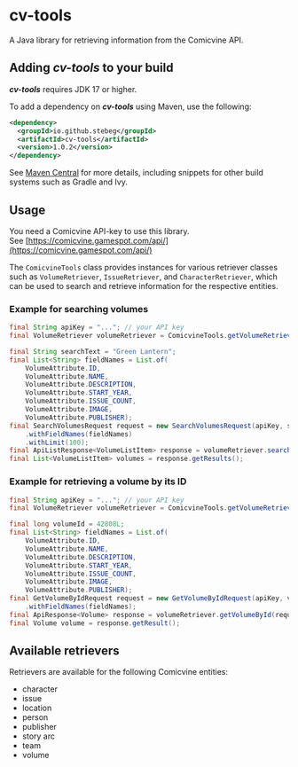 # cv-tools
A Java library for retrieving information from the Comicvine API.

## Adding ***cv-tools*** to your build

***cv-tools*** requires JDK 17 or higher.

To add a dependency on ***cv-tools*** using Maven, use the following:
```xml
<dependency>
  <groupId>io.github.stebeg</groupId>
  <artifactId>cv-tools</artifactId>
  <version>1.0.2</version>
</dependency>
```

See [Maven Central](https://central.sonatype.com/artifact/io.github.stebeg/cv-tools) for more details, including 
snippets for other build systems such as Gradle and Ivy.

## Usage

You need a Comicvine API-key to use this library.  
See [https://comicvine.gamespot.com/api/](https://comicvine.gamespot.com/api/)

The `ComicvineTools` class provides instances for various retriever classes such as `VolumeRetriever`, `IssueRetriever`, and
`CharacterRetriever`, which can be used to search and retrieve information for the respective entities.

### Example for searching volumes

```java
final String apiKey = "..."; // your API key
final VolumeRetriever volumeRetriever = ComicvineTools.getVolumeRetriever();

final String searchText = "Green Lantern";
final List<String> fieldNames = List.of(
    VolumeAttribute.ID,
    VolumeAttribute.NAME,
    VolumeAttribute.DESCRIPTION,
    VolumeAttribute.START_YEAR,
    VolumeAttribute.ISSUE_COUNT,
    VolumeAttribute.IMAGE,
    VolumeAttribute.PUBLISHER);
final SearchVolumesRequest request = new SearchVolumesRequest(apiKey, searchText)
    .withFieldNames(fieldNames)
    .withLimit(100);
final ApiListResponse<VolumeListItem> response = volumeRetriever.searchVolumes(request);
final List<VolumeListItem> volumes = response.getResults();
```

### Example for retrieving a volume by its ID

```java
final String apiKey = "..."; // your API key
final VolumeRetriever volumeRetriever = ComicvineTools.getVolumeRetriever();

final long volumeId = 42808L;
final List<String> fieldNames = List.of(
    VolumeAttribute.ID,
    VolumeAttribute.NAME,
    VolumeAttribute.DESCRIPTION,
    VolumeAttribute.START_YEAR,
    VolumeAttribute.ISSUE_COUNT,
    VolumeAttribute.IMAGE,
    VolumeAttribute.PUBLISHER);
final GetVolumeByIdRequest request = new GetVolumeByIdRequest(apiKey, volumeId)
    .withFieldNames(fieldNames);
final ApiResponse<Volume> response = volumeRetriever.getVolumeById(request);
final Volume volume = response.getResult();
```

## Available retrievers

Retrievers are available for the following Comicvine entities:

* character
* issue
* location
* person
* publisher
* story arc
* team
* volume